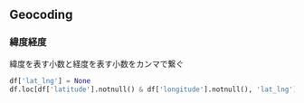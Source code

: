## Geocoding
### 緯度経度
緯度を表す小数と経度を表す小数をカンマで繋ぐ
```python
df['lat_lng'] = None
df.loc[df['latitude'].notnull() & df['longitude'].notnull(), 'lat_lng'] = df[['latitude', 'longitude']].astype(str).apply(lambda row: ','.json(row), axis=1)
```